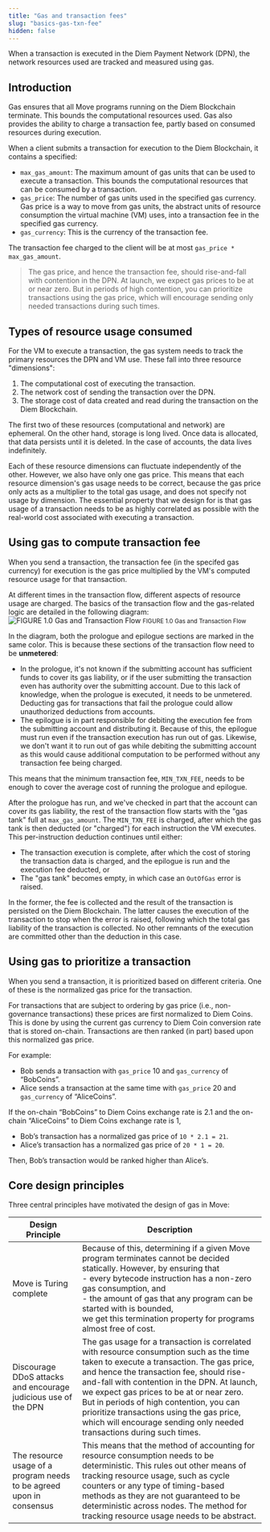 ```yaml
---
title: "Gas and transaction fees"
slug: "basics-gas-txn-fee"
hidden: false
---
```

When a transaction is executed in the Diem Payment Network (DPN), the network resources used are tracked and measured using gas.

## Introduction

Gas ensures that all Move programs running on the Diem Blockchain terminate. This bounds the computational resources used. Gas also provides the ability to charge a transaction fee, partly based on consumed resources during execution.

When a client submits a transaction for execution to the Diem Blockchain, it contains a specified:

* `max_gas_amount`: The maximum amount of gas units that can be used to execute a transaction. This bounds the computational resources that can be consumed by a transaction.
* `gas_price`: The number of gas units used in the specified gas currency. Gas price is a way to move from gas units, the abstract units of resource consumption the virtual machine (VM) uses, into a transaction fee in the specified gas currency.
* `gas_currency`: This is the currency of the transaction fee.

The transaction fee charged to the client will be at most `gas_price * max_gas_amount`.
<BlockQuote type="info">
The gas price, and hence the transaction fee, should rise-and-fall with contention in the DPN. At launch, we expect gas prices to be at or near zero. But in periods of high contention, you can prioritize transactions using the gas price, which will encourage sending only needed transactions during such times.
</BlockQuote>

## Types of resource usage consumed

For the VM to execute a transaction, the gas system needs to track the primary resources the DPN and VM use. These fall into three resource "dimensions":

1. The computational cost of executing the transaction.
2. The network cost of sending the transaction over the DPN.
3. The storage cost of data created and read during the transaction on the Diem Blockchain.

The first two of these resources (computational and network) are ephemeral. On the other hand, storage is long lived. Once data is allocated, that data persists until it is deleted. In the case of accounts, the data lives indefinitely.

Each of these resource dimensions can fluctuate independently of the other. However, we also have only one gas price. This means that each resource dimension's gas usage needs to be correct, because the gas price only acts as a multiplier to the total gas usage, and does not specify not usage by dimension. The essential property that we design for is that gas usage of a transaction needs to be as highly correlated as possible with the real-world cost associated with executing a transaction.

## Using gas to compute transaction fee

When you send a transaction, the transaction fee (in the specifed gas currency) for execution is the gas price multiplied by the VM's computed resource usage for that transaction.

At different times in the transaction flow, different aspects of resource usage are charged. The basics of the transaction flow and the gas-related logic are detailed in the following diagram:
![FIGURE 1.0 Gas and Transaction Flow](/img/docs/using-gas.svg)
<small className="figure">FIGURE 1.0 Gas and Transaction Flow</small>




In the diagram, both the prologue and epilogue sections are marked in the same color. This is because these sections of the transaction flow need to be **unmetered**:
* In the prologue, it's not known if the submitting account has sufficient funds to cover its gas liability, or if the user submitting the transaction even has authority over the submitting account. Due to this lack of knowledge, when the prologue is executed, it needs to be unmetered. Deducting gas for transactions that fail the prologue could allow unauthorized deductions from accounts.
* The epilogue is in part responsible for debiting the execution fee from the submitting account and distributing it. Because of this, the epilogue must run even if the transaction execution has run out of gas. Likewise, we don't want it to run out of gas while debiting the submitting account as this would cause additional computation to be performed without any transaction fee being charged.

This means that the minimum transaction fee, `MIN_TXN_FEE`, needs to be enough to cover the average cost of running the prologue and epilogue.

After the prologue has run, and we've checked in part that the account can cover its gas liability, the rest of the transaction flow starts with the "gas tank" full at `max_gas_amount`. The `MIN_TXN_FEE` is charged, after which the gas tank is then deducted (or "charged") for each instruction the VM executes. This per-instruction deduction continues until either:
* The transaction execution is complete, after which the cost of storing the transaction data is charged, and the epilogue is run and the execution fee deducted, or
* The "gas tank" becomes empty, in which case an `OutOfGas` error is raised.

In the former, the fee is collected and the result of the transaction is persisted on the Diem Blockchain. The latter causes the execution of the transaction to stop when the error is raised, following which the total gas liability of the transaction is collected. No other remnants of the execution are committed other than the deduction in this case.

## Using gas to prioritize a transaction

When you send a transaction, it is prioritized based on different criteria. One of these is the normalized gas price for the transaction.

For transactions that are subject to ordering by gas price (i.e., non-governance transactions) these prices are first normalized to Diem Coins. This is done by using the current gas currency to Diem Coin conversion rate that is stored on-chain. Transactions are then ranked (in part) based upon this normalized gas price.

For example:

* Bob sends a transaction with `gas_price` 10 and `gas_currency` of “BobCoins”.
* Alice sends a transaction at the same time with `gas_price` 20 and `gas_currency` of “AliceCoins”.

If the on-chain “BobCoins” to Diem Coins exchange rate is 2.1 and the on-chain “AliceCoins” to Diem Coins exchange rate is 1,
* Bob’s transaction has a normalized gas price of `10 * 2.1 = 21`.
* Alice’s transaction has a normalized gas price of `20 * 1 = 20`.

Then, Bob’s transaction would be ranked higher than Alice’s.

## Core design principles
Three central principles have motivated the design of gas in Move:

| Design Principle | Description |
| ---------- | ---------- |
| Move is Turing complete | Because of this, determining if a given Move program terminates cannot be decided statically. However, by ensuring that <br/>  - every bytecode instruction has a non-zero gas consumption, and <br/>  - the amount of gas that any program can be started with is bounded, <br/>  we get this termination property for programs almost free of cost. |
| Discourage DDoS attacks and encourage judicious use of the DPN | The gas usage for a transaction is correlated with resource consumption such as the time taken to execute a transaction. The gas price, and hence the transaction fee, should rise-and-fall with contention in the DPN. At launch, we expect gas prices to be at or near zero. But in periods of high contention, you can prioritize transactions using the gas price, which will encourage sending only needed transactions during such times. |
| The resource usage of a program needs to be agreed upon in consensus | This means that the method of accounting for resource consumption needs to be deterministic. This rules out other means of tracking resource usage, such as cycle counters or any type of timing-based methods as they are not guaranteed to be deterministic across nodes. The method for tracking resource usage needs to be abstract. |
